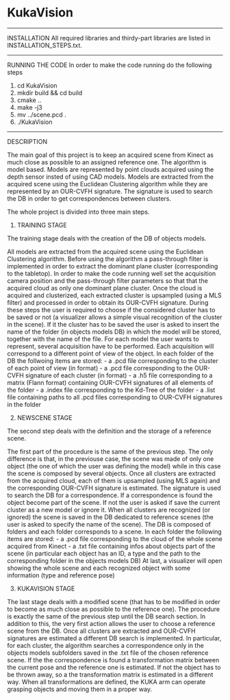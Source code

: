 KukaVision
==========
************
INSTALLATION
All required libraries and thirdy-part libraries are listed in INSTALLATION_STEPS.txt.

****************
RUNNING THE CODE
In order to make the code running do the following steps
1. cd KukaVision
2. mkdir build && cd build
3. cmake ..
4. make -j3
5. mv ../scene.pcd .
6. ./KukaVision

***********
DESCRIPTION

The main goal of this project is to keep an acquired scene from Kinect as much close as possible to an assigned reference one. The algorithm is model based. Models are represented by point clouds acquired using the depth sensor insted of using CAD models. Models are extracted from the acquired scene using the Euclidean Clustering algorithm while they are represented by an OUR-CVFH signature. The signature is used to search the DB in order to get correspondences between clusters. 

The whole project is divided into three main steps.

1. TRAINING STAGE

The training stage deals with the creation of the DB of objects models. 

All models are extracted from the acquired scene using the Euclidean Clustering algorithm. Before using the algorithm a pass-through filter is implemented in order to extract the dominant plane cluster (corresponding to the tabletop). In order to make the code running well set the acquisition camera position and the pass-through filter parameters so that that the acquired cloud as only one dominant plane cluster.
Once the cloud is acquired and clusterized, each extracted cluster is upsampled (using a MLS filter) and processed in order to obtain its OUR-CVFH signature. During these steps the user is required to choose if the considered cluster has to be saved or not (a visualizer allows a simple visual recognition of the cluster in the scene). If it the cluster has to be saved the user is asked to insert the name of the folder (in objects models DB) in which the model will be stored, together with the name of the file. For each model the user wants to represent, several acquisition have to be performed. Each acquisition will correspond to a different point of view of the object.
In each folder of the DB the follwoing items are stored:
		- a .pcd file corresponding to the cluster of each point of view (in <PointNormal> format)
		- a .pcd file corresponding to the OUR-CVFH signature of each cluster (in <VFHSignature308> format)
		- a .h5 file corresponding to a matrix (Flann format) containing OUR-CVFH signatures of all elements of the folder
		- a .index file corresponding to the Kd-Tree of the folder
		- a .list file containing paths to all .pcd files corresponding to OUR-CVFH signatures in the folder

2. NEWSCENE STAGE

The second step deals with the definition and the storage of a reference scene. 

The first part of the procedure is the same of the previous step. The only difference is that, in the previouse case, the scene was made of only one object (the one of which the user was defining the model) while in this case the scene is composed by several objects.
Once all clusters are extracted from the acquired cloud, each of them is upsampled (using MLS again) and the corresponding OUR-CVFH signature is estimated. The signature is used to search the DB for a correspondence. If a correspondence is found the object become part of the scene. If not the user is asked if save the current cluster as a new model or ignore it. 
When all clusters are recognized (or ignored) the scene is saved in the DB dedicated to reference scenes (the user is asked to specify the name of the scene). The DB is composed of folders and each folder corresponds to a scene. In each folder the following items are stored:
		- a .pcd file corresponding to the cloud of the whole scene acquired from Kinect
		- a .txt file containing infos about objects part of the scene (in particular each object has an ID, a type and the 			  path to the corresponding folder in the objects models DB)
At last, a visualizer will open showing the whole scene and each recognized object with some information (type and reference pose)

3. KUKAVISION STAGE

The last stage deals with a modified scene (that has to be modified in order to become as much close as possible to the reference one). The procedure is exactly the same of the previous step until the DB search section. In addition to this, the very first action allows the user to choose a reference scene from the DB.
Once all clusters are extracted and OUR-CVFH signatures are estimated a different DB search is implemented. In particular, for each cluster, the algorithm searches a correspondence only in the objects models subfolders saved in the .txt file of the chosen reference scene. If the the correspondence is found a transformation matrix between the current pose and the reference one is estimated. If not the object has to be thrown away, so a the transformation matrix is estimated in a different way. 
When all transformations are defined, the KUKA arm can operate grasping objects and moving them in a proper way.
